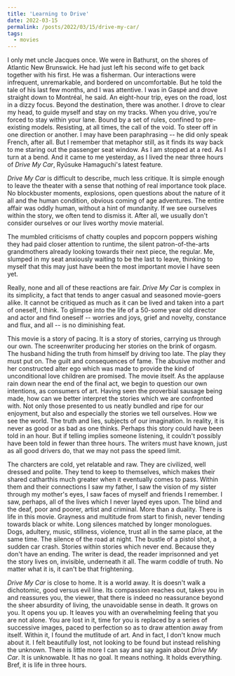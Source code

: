 ```yaml
---
title: 'Learning to Drive'
date: 2022-03-15
permalink: /posts/2022/03/15/drive-my-car/
tags:
  - movies
---
```


I only met uncle Jacques once. We were in Bathurst, on the shores of Atlantic New Brunswick. He had just left his second wife to get back together with his first. He was a fisherman. Our interactions were infrequent, unremarkable, and bordered on uncomfortable. But he told the tale of his last few months, and I was attentive. I was in Gaspé and drove straight down to Montréal, he said. An eight-hour trip, eyes on the road, lost in a dizzy focus. Beyond the destination, there was another. I drove to clear my head, to guide myself and stay on my tracks. When you drive, you're forced to stay within your lane. Bound by a set of rules, confined to pre-existing models. Resisting, at all times, the call of the void. To steer off in one direction or another. I may have been paraphrasing -- he did only speak French, after all. But I remember that metaphor still, as it finds its way back to me staring out the passenger seat window. As I am stopped at a red. As I turn at a bend. And it came to me yesterday, as I lived the near three hours of *Drive My Car*, Ryûsuke Hamaguchi's latest feature.

*Drive My Car* is difficult to describe, much less critique. It is simple enough to leave the theater with a sense that nothing of real importance took place. No blockbuster moments, explosions, open questions about the nature of it all and the human condition, obvious coming of age adventures. The entire affair was oddly human, without a hint of mundanity. If we see ourselves within the story, we often tend to dismiss it. After all, we usually don't consider ourselves or our lives worthy movie material. 

The mumbled criticisms of chatty couples and popcorn poppers wishing they had paid closer attention to runtime, the silent patron-of-the-arts grandmothers already looking towards their next piece, the regular. Me, slumped in my seat anxiously waiting to be the last to leave, thinking to myself that this may just have been the most important movie I have seen yet. 

Really, none and all of these reactions are fair. *Drive My Car* is complex in its simplicity, a fact that tends to anger casual and seasoned movie-goers alike. It cannot be critiqued as much as it can be lived and taken into a part of oneself, I think. To glimpse into the life of a 50-some year old director and actor and find oneself -- worries and joys, grief and novelty, constance and flux, and all -- is no diminishing feat.

<!-- She values her driving skills. Her ability to push forward. He takes pride in his timing and near muscle memory of his texts. His ability to go on. The past is already past. -->

This movie is a story of pacing. It is a story of stories, carrying us through our own. The screenwriter producing her stories on the brink of orgasm. The husband hiding the truth from himself by driving too late. The play they must put on. The guilt and consequences of fame. The abusive mother and her constructed alter ego which was made to provide the kind of unconditional love children are promised. The movie itself. As the applause rain down near the end of the final act, we begin to question our own intentions, as consumers of art. Having seen the proverbial sausage being made, how can we better interpret the stories which we are confronted with. Not only those presented to us neatly bundled and ripe for our enjoyment, but also and especially the stories we tell ourselves. How we see the world. The truth and lies, subjects of our imagination. In reality, it is never as good or as bad as one thinks. Perhaps this story could have been told in an hour. But if telling implies someone listening, it couldn't possibly have been told in fewer than three hours. The writers must have known, just as all good drivers do, that we may not pass the speed limit.  

The charcters are cold, yet relatable and raw. They are civilized, well dressed and polite. They tend to keep to themselves, which makes their shared catharthis much greater when it eventually comes to pass. Within them and their connections I saw my father, I saw the vision of my sister through my mother's eyes, I saw faces of myself and friends I remember. I saw, perhaps, all of the lives which I never layed eyes upon. The blind and the deaf, poor and poorer, artist and criminal. More than a duality. There is life in this movie. Grayness and multitude from start to finish, never tending towards black or white. Long silences matched by longer monologues. Dogs, adultery, music, stillness, violence, trust all in the same place, at the same time. The silence of the road at night. The bustle of a pistol shot, a sudden car crash. Stories within stories which never end. Because they don't have an ending. The writer is dead, the reader imprisonned and yet the story lives on, invisible, underneath it all. The warm coddle of truth. No matter what it is, it can't be that frightening. 

 *Drive My Car* is close to home. It is a world away. It is doesn't walk a dichotomic, good versus evil line. Its compassion reaches out, takes you in and reassures you, the viewer, that there is indeed no reassurance beyond the sheer absurdity of living, the unavoidable sense in death. It grows on you. It opens you up. It leaves you with an overwhelming feeling that you are not alone. You are lost in it, time for you is replaced by a series of successive images, paced to perfection so as to draw attention away from itself. Within it, I found the mutlitude of art. And in fact, I don't know much about it. I felt beautifully lost, not looking to be found but instead relishing the unknown. There is little more I can say and say again about *Drive My Car*. It is unknowable. It has no goal. It means nothing. It holds everything. Bref, it is life in three hours.

